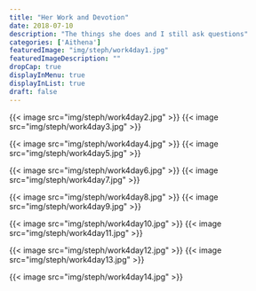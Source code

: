 ```yaml
---
title: "Her Work and Devotion"
date: 2018-07-10
description: "The things she does and I still ask questions"
categories: ['Aithena']
featuredImage: "img/steph/work4day1.jpg"
featuredImageDescription: ""
dropCap: true
displayInMenu: true
displayInList: true
draft: false
---
```





{{< image src="img/steph/work4day2.jpg" >}}
{{< image src="img/steph/work4day3.jpg" >}}

{{< image src="img/steph/work4day4.jpg" >}}
{{< image src="img/steph/work4day5.jpg" >}}

{{< image src="img/steph/work4day6.jpg" >}}
{{< image src="img/steph/work4day7.jpg" >}}

{{< image src="img/steph/work4day8.jpg" >}}
{{< image src="img/steph/work4day9.jpg" >}}

{{< image src="img/steph/work4day10.jpg" >}}
{{< image src="img/steph/work4day11.jpg" >}}

{{< image src="img/steph/work4day12.jpg" >}}
{{< image src="img/steph/work4day13.jpg" >}}

{{< image src="img/steph/work4day14.jpg" >}}
